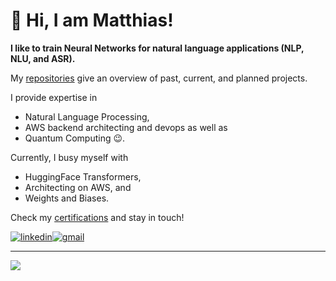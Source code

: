 # 👋 Hi, I am Matthias!

**I like to train Neural Networks for natural language applications (NLP, NLU, and ASR).**

My [repositories](https://github.com/matthiasdroth?tab=repositories) give an overview of past, current, and planned projects.

I provide expertise in
- Natural Language Processing,
- AWS backend architecting and devops as well as
- Quantum Computing 😉.

Currently, I busy myself with
- HuggingFace Transformers,
- Architecting on AWS, and
- Weights and Biases.

Check my [certifications](https://matthiasdroth.github.io/) and stay in touch!

<a href="https://www.linkedin.com/in/matthias-droth/" target="_blank"><img src="https://img.shields.io/badge/LinkedIn-0077B5?style=for-the-badge&logo=linkedin&logoColor=white" alt="linkedin"></a><a href="mailto:matthias.droth@gmail.com" target="_blank"><img src="https://img.shields.io/badge/Gmail-D14836?style=for-the-badge&logo=gmail&logoColor=white" alt="gmail"></a><!--<a href="https://www.malt.de/profile/matthiasdroth" target="_blank"><img src="https://rb.gy/ry3y6t" alt="malt"></a>-->

---
![](https://komarev.com/ghpvc/?username=matthiasdroth)

<!---
Tech stack (svg icons): AWS, Python, HuggingFace, PyTorch, W&B, TensorFlow, SVG, and Angular
--->

<!---
matthiasdroth/matthiasdroth is a ✨ special ✨ repository because its `README.md` (this file) appears on your GitHub profile.
You can click the Preview link to take a look at your changes.
--->
